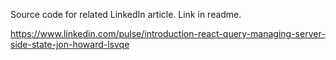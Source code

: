 Source code for related LinkedIn article. Link in readme.

https://www.linkedin.com/pulse/introduction-react-query-managing-server-side-state-jon-howard-lsvqe

